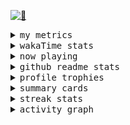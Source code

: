 [![🐙](https://hits.seeyoufarm.com/api/count/incr/badge.svg?url=https%3A%2F%2Fgithub.com%2Fktnkk%2Fhit-counter&count_bg=%23070707&title_bg=%23070707&icon=&icon_color=%23E7E7E7&title=visitors&edge_flat=true)](https://hits.seeyoufarm.com)

<details>
  <summary> <samp>my metrics</samp></summary>
  
  <br>
  
 ![🐳](https://github.com/kkhys/kkhys/blob/main/github-metrics.svg)
  
  ***
</details>

<details>
  <summary> <samp>wakaTime stats</samp></summary>
  
  <br>
  
<!--START_SECTION:waka-->
![Code Time](http://img.shields.io/badge/Code%20Time-4%2C133%20hrs%2051%20mins-blue)

**🐱 My GitHub Data** 

> 📦 5.1 MB Used in GitHub's Storage 
 > 
> 🏆 2,058 Contributions in the Year 2024
 > 
> 💼 Opted to Hire
 > 
> 📜 9 Public Repositories 
 > 
> 🔑 23 Private Repositories 
 > 
**I'm a Night 🦉** 

```text
🌞 Morning                10677 commits       ███████░░░░░░░░░░░░░░░░░░   27.14 % 
🌆 Daytime                8670 commits        ██████░░░░░░░░░░░░░░░░░░░   22.04 % 
🌃 Evening                16983 commits       ███████████░░░░░░░░░░░░░░   43.17 % 
🌙 Night                  3007 commits        ██░░░░░░░░░░░░░░░░░░░░░░░   07.64 % 
```
📅 **I'm Most Productive on Sunday** 

```text
Monday                   4598 commits        ███░░░░░░░░░░░░░░░░░░░░░░   11.69 % 
Tuesday                  5229 commits        ███░░░░░░░░░░░░░░░░░░░░░░   13.29 % 
Wednesday                5287 commits        ███░░░░░░░░░░░░░░░░░░░░░░   13.44 % 
Thursday                 5345 commits        ███░░░░░░░░░░░░░░░░░░░░░░   13.59 % 
Friday                   5510 commits        ████░░░░░░░░░░░░░░░░░░░░░   14.01 % 
Saturday                 6183 commits        ████░░░░░░░░░░░░░░░░░░░░░   15.72 % 
Sunday                   7185 commits        █████░░░░░░░░░░░░░░░░░░░░   18.27 % 
```


📊 **This Week I Spent My Time On** 

```text
🕑︎ Time Zone: Asia/Tokyo

💬 Programming Languages: 
Other                    49 hrs 52 mins      ████████████████████░░░░░   78.38 % 
Java                     5 hrs 32 mins       ██░░░░░░░░░░░░░░░░░░░░░░░   08.70 % 
TypeScript               4 hrs 5 mins        ██░░░░░░░░░░░░░░░░░░░░░░░   06.44 % 
MDX                      1 hr 11 mins        ░░░░░░░░░░░░░░░░░░░░░░░░░   01.87 % 
Play2                    54 mins             ░░░░░░░░░░░░░░░░░░░░░░░░░   01.42 % 

🔥 Editors: 
Chrome                   49 hrs 54 mins      ████████████████████░░░░░   78.43 % 
IntelliJ IDEA            6 hrs 18 mins       ██░░░░░░░░░░░░░░░░░░░░░░░   09.91 % 
WebStorm                 5 hrs 43 mins       ██░░░░░░░░░░░░░░░░░░░░░░░   08.99 % 
Intellijidea             1 hr 23 mins        █░░░░░░░░░░░░░░░░░░░░░░░░   02.18 % 
DataGrip                 18 mins             ░░░░░░░░░░░░░░░░░░░░░░░░░   00.49 % 

💻 Operating System: 
Mac                      63 hrs 37 mins      █████████████████████████   100.00 % 
```


 Last Updated on 2024/07/17 18:41:21 UTC
<!--END_SECTION:waka-->
  
  ***
</details>


<details>
  <summary> <samp>now playing</samp></summary>
  
  <br>
 
 [![🐟](https://spotify-github-profile.vercel.app/api/view?uid=31ryofms4dnv7mrohhepo4c4zgqu&cover_image=true&theme=default&show_offline=false&background_color=121212&bar_color=53b14f&bar_color_cover=false)](https://open.spotify.com/user/31ryofms4dnv7mrohhepo4c4zgqu)
  
  ***
</details>

<details>
  <summary> <samp>github readme stats</samp></summary>
  
  <br>
  
 <p align="left"> 
  <img alt="🐠" src="https://github-readme-stats.vercel.app/api?username=kkhys&count_private=true&show_icons=true&theme=dark&include_all_commits=true" />
  <img alt="🐟" src="https://github-readme-stats.vercel.app/api/top-langs/?username=kkhys&layout=compact&theme=dark&langs_count=10&hide=HTML,CSS,SCSS" />
</p>
  
  ***
</details>

<details>
  <summary> <samp>profile trophies</samp></summary>
  
  <br>
  
  [![🐬](https://github-profile-trophy.vercel.app/?username=kkhys&rank=SECRET,SSS,SS,S,AAA,AA,A&theme=darkhub&row=1&margin-w=10&no-bg=true)](https://github.com/ryo-ma/github-profile-trophy)
  
  ***
</details>

<details>
  <summary> <samp>summary cards</samp></summary>
  
  <br>
  
  ![🐋](https://github-profile-summary-cards.vercel.app/api/cards/profile-details?username=kkhys&theme=github_dark)
  ![🦑](https://github-profile-summary-cards.vercel.app/api/cards/repos-per-language?username=kkhys&theme=github_dark)
  ![🦭](https://github-profile-summary-cards.vercel.app/api/cards/most-commit-language?username=kkhys&theme=github_dark)
  ![🦀](https://github-profile-summary-cards.vercel.app/api/cards/stats?username=kkhys&theme=github_dark)
  ![🦈](https://github-profile-summary-cards.vercel.app/api/cards/productive-time?username=kkhys&theme=github_dark)
  
  ***
</details>

<details>
  <summary> <samp>streak stats</samp></summary>
  
  <br>
  
  [![🐠](http://github-readme-streak-stats.herokuapp.com?user=kkhys&theme=dark)](https://git.io/streak-stats)
  
  ***
</details>

<details>
  <summary> <samp>activity graph</samp></summary>
  
  <br>
  
  [![🐡](https://github-readme-activity-graph.vercel.app/graph?username=kkhys&theme=xcode)](https://github.com/ashutosh00710/github-readme-activity-graph)
  
  ***
</details>

